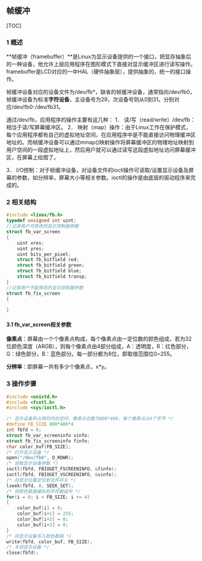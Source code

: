 ## 帧缓冲

[TOC]

### 1 概述

**帧缓冲（framebuffer）**是Linux为显示设备提供的一个接口，把显存抽象后的一种设备，他允许上层应用程序在图形模式下直接对显示缓冲区进行读写操作。framebuffer是LCD对应的一中HAL（硬件抽象层），提供抽象的，统一的接口操作。

帧缓冲设备对应的设备文件为/dev/fb*，缺省的帧缓冲设备，通常指向/dev/fb0，帧缓冲设备为标准**字符设备**，主设备号为29，次设备号则从0到31。分别对应/dev/fb0-/dev/fb31。

通过/dev/fb，应用程序的操作主要有这几种： 
1． 读/写（read/write）/dev/fb：相当于读/写屏幕缓冲区。 
2． 映射（map）操作：由于Linux工作在保护模式，每个应用程序都有自己的虚拟地址空间，在应用程序中是不能直接访问物理缓冲区地址的。而帧缓冲设备可以通过mmap()映射操作将屏幕缓冲区的物理地址映射到用户空间的一段虚拟地址上，然后用户就可以通过读写这段虚拟地址访问屏幕缓冲区，在屏幕上绘图了。 

3． I/O控制：对于帧缓冲设备，对设备文件的ioctl操作可读取/设置显示设备及屏幕的参数，如分辨率，屏幕大小等相关参数。ioctl的操作是由底层的驱动程序来完成的。

### 2 相关结构

```c
#include <linux/fb.h>
typedef unsigned int uint;
//记录用户可修改的显示控制器参数
struct fb_var_screen
{
	uint xres;
    uint yres;
    uint bits_per_pixel;
    struct fb_bitfield red;
    struct fb_bitfield green;
    struct fb_bitfield blue;
    struct fb_bitfield transp;
}
//记录用户不能修改的显示控制器参数
struct fb_fix_screen
{
	
}
```

#### 3.1 fb_var_screen相关参数

**像素点**：屏幕由一个个像素点构成，每个像素点由一定位数的颜色组成，若为32位颜色深度（ARGB），则每个像素点由4部分组成，A：透明度，R：红色部分，G：绿色部分，B：蓝色部分。每一部分都为8位，即取值范围位0~255。

**分辨率**：即屏幕一共有多少个像素点，x*y。



### 3 操作步骤

```c
#include <unistd.h>
#include <fcntl.h>
#include <sys/ioctl.h>

/* 显示设备所占用的内存空间，像素点总数为800*480，每个像素点占4个字节 */
#define FB_SIZE 800*480*4
int fbfd = 0;
struct fb_var_screeninfo vinfo;
struct fb_fix_screeninfo finfo;
char color_buf[FB_SIZE];
/* 打开显示设备 */
open("/dev/fb0", O_RDWR);
/* 读取显示设备参数 */
ioctl(fbfd, FBIOGET_FSCREENINFO, &finfo);
ioctl(fbfd, FBIOGET_VSCREENINFO, &vinfo);
/* 将显示位置定位到文件开头 */
lseek(fbfd, 0, SEEK_SET);
/* 将颜色数据缓存到字符数组中 */
for(i = 0; i < FB_SIZE; i += 4)
{
    color_buf[i] = 0;
    color_buf[i+1] = 255;
    color_buf[i+2] = 0;
    color_buf[i+3] = 0;
}
/* 向显示设备写入颜色数据 */
write(fbfd, color_buf, FB_SIZE);
/* 关闭显示设备 */
close(fbfd);
```

